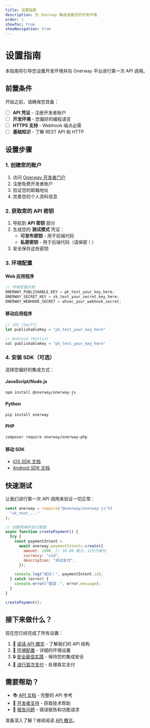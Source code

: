 ```yaml
---
title: 设置指南
description: 为 Onerway 集成准备您的开发环境
order: 1
showToc: true
showNavigation: true
---
```


# 设置指南

本指南将引导您设置开发环境并向 Onerway 平台进行第一次 API 调用。

## 前置条件

开始之前，请确保您具备：

- [ ] **API 凭证** - 注册开发者账户
- [ ] **开发环境** - 您偏好的编程语言
- [ ] **HTTPS 支持** - Webhook 端点必需
- [ ] **基础知识** - 了解 REST API 和 HTTP

## 设置步骤

### 1. 创建您的账户

1. 访问 [Onerway 开发者门户](https://developers.onerway.com)
2. 注册免费开发者账户
3. 验证您的邮箱地址
4. 完善您的个人资料信息

### 2. 获取您的 API 密钥

1. 导航到 **API 密钥** 部分
2. 生成您的 **测试模式** 凭证：
   - **可发布密钥** - 用于前端代码
   - **私密密钥** - 用于后端代码（请保密！）
3. 安全保存这些密钥

### 3. 环境配置

#### Web 应用程序

```javascript
// 环境变量示例
ONERWAY_PUBLISHABLE_KEY = pk_test_your_key_here;
ONERWAY_SECRET_KEY = sk_test_your_secret_key_here;
ONERWAY_WEBHOOK_SECRET = whsec_your_webhook_secret;
```

#### 移动应用程序

```javascript
// iOS (Swift)
let publishableKey = "pk_test_your_key_here"

// Android (Kotlin)
val publishableKey = "pk_test_your_key_here"
```

### 4. 安装 SDK（可选）

选择您偏好的集成方式：

#### JavaScript/Node.js

```bash
npm install @onerway/onerway-js
```

#### Python

```bash
pip install onerway
```

#### PHP

```bash
composer require onerway/onerway-php
```

#### 移动 SDK

- [iOS SDK 文档](../../../payments/mobile/ios)
- [Android SDK 文档](../../../payments/mobile/android)

## 快速测试

让我们进行第一次 API 调用来验证一切正常：

```javascript
const onerway = require("@onerway/onerway-js")(
  "sk_test_..."
);

// 创建简单的支付意图
async function createPayment() {
  try {
    const paymentIntent =
      await onerway.paymentIntents.create({
        amount: 1000, // 10.00 美元，以分为单位
        currency: "usd",
        description: "测试支付",
      });

    console.log("成功！", paymentIntent.id);
  } catch (error) {
    console.error("错误：", error.message);
  }
}

createPayment();
```

## 接下来做什么？

现在您已经完成了所有设置：

1. 📖 [阅读 API 概览](./api-overview) - 了解我们的 API 结构
2. 🔧 [环境配置](./environment-config) - 详细的环境设置
3. 🔒 [安全最佳实践](./security) - 保持您的集成安全
4. 🚀 [进行首次支付](./first-payment) - 处理真实支付

## 需要帮助？

- 📚 [API 文档](../../../payments/) - 完整的 API 参考
- 💬
  [开发者支持](mailto:dev-support@onerway.com) - 获取技术帮助
- 🐛
  [报告问题](https://github.com/onerway/issues) - 错误报告和功能请求

准备深入了解？继续阅读 [API 概览](./api-overview)。
